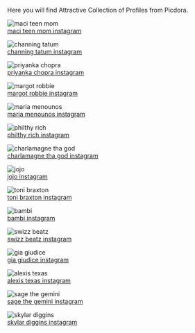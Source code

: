 Here you will find Attractive Collection of Profiles from Picdora.

<img src="https://scontent.cdninstagram.com/t51.2885-19/s320x320/11374186_611023225707648_1975337427_a.jpg" alt="maci teen mom"><br />
<a href="https://www.picdora.com/instagram/macideshanebookout">maci teen mom instagram</a>

<img src="https://scontent.cdninstagram.com/t51.2885-15/s640x640/sh0.08/e35/13183453_1799972786899951_550703009_n.jpg?ig_cache_key=MTI0Njc2MTE4ODUyODc1OTU2MQ%3D%3D.2" alt="channing tatum"><br />
<a href="https://www.picdora.com/instagram/channingtatum">channing tatum instagram</a>

<img src="https://scontent.cdninstagram.com/t51.2885-19/s320x320/13649131_1739719196316093_1267905005_a.jpg" alt="priyanka chopra"><br />
<a href="https://www.picdora.com/instagram/priyankachopra">priyanka chopra instagram</a>

<img src="https://scontent.cdninstagram.com/t51.2885-15/s640x640/sh0.08/e35/13671842_251620771904705_588604963_n.jpg?ig_cache_key=MTMyNTMzODI0MDAxODExOTgzNQ%3D%3D.2" alt="margot robbie"><br />
<a href="https://www.picdora.com/instagram/margotrobbie">margot robbie instagram</a>

<img src="https://scontent.cdninstagram.com/t51.2885-19/s320x320/14128886_304715686550923_1648838052_a.jpg" alt="maria menounos"><br />
<a href="https://www.picdora.com/instagram/mariamenounos">maria menounos instagram</a>

<img src="https://scontent.cdninstagram.com/t51.2885-19/s320x320/14240666_178848745884387_1848560281_a.jpg" alt="philthy rich"><br />
<a href="https://www.picdora.com/instagram/philthyrichfod">philthy rich instagram</a>

<img src="https://scontent.cdninstagram.com/t51.2885-19/11191174_1652900481597121_844051683_a.jpg" alt="charlamagne tha god"><br />
<a href="https://www.picdora.com/instagram/cthagod">charlamagne tha god instagram</a>

<img src="https://scontent.cdninstagram.com/t51.2885-15/s640x640/sh0.08/e35/13388626_1101779659887500_306912248_n.jpg?ig_cache_key=MTI3MDg4NDIwNzEyMTE0OTM3OQ%3D%3D.2" alt="jojo"><br />
<a href="https://www.picdora.com/instagram/iamjojo">jojo instagram</a>

<img src="https://scontent.cdninstagram.com/t51.2885-19/s320x320/14374400_1784147238465584_1882751998_a.jpg" alt="toni braxton"><br />
<a href="https://www.picdora.com/instagram/tonibraxton">toni braxton instagram</a>

<img src="https://scontent.cdninstagram.com/t51.2885-15/s640x640/sh0.08/e35/14712210_1338101579535367_9096297865965207552_n.jpg?ig_cache_key=MTM2MDM0MjE1Mzk3Mjk4MTk3Ng%3D%3D.2.l" alt="bambi"><br />
<a href="https://www.picdora.com/instagram/adizthebam">bambi instagram</a>

<img src="https://scontent.cdninstagram.com/t51.2885-19/s320x320/12940064_542356612610921_1750007265_a.jpg" alt="swizz beatz"><br />
<a href="https://www.picdora.com/instagram/therealswizzz">swizz beatz instagram</a>

<img src="https://scontent.cdninstagram.com/t51.2885-19/s320x320/14134883_318485588503195_863080083_a.jpg" alt="gia giudice"><br />
<a href="https://www.picdora.com/instagram/_giagiudice/">gia giudice instagram</a>

<img src="https://scontent.cdninstagram.com/t51.2885-19/s320x320/12783366_191829084525344_1166098850_a.jpg" alt="alexis texas"><br />
<a href="https://www.picdora.com/instagram/whitegirlpoliticking">alexis texas instagram</a>

<img src="https://scontent.cdninstagram.com/t51.2885-15/s640x640/sh0.08/e35/13266796_1327761410571823_613277293_n.jpg?ig_cache_key=MTI1MzE4MTUzOTI1ODEyOTcyOQ%3D%3D.2" alt="sage the gemini"><br />
<a href="https://www.picdora.com/instagram/sagethegemini">sage the gemini instagram</a>

<img src="https://scontent.cdninstagram.com/t51.2885-19/s320x320/13402481_1112687155459583_858348605_a.jpg" alt="skylar diggins"><br />
<a href="https://www.picdora.com/instagram/skydigg4">skylar diggins instagram</a>

